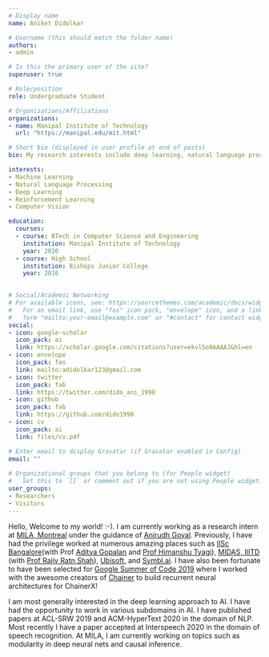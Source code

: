 ```yaml
---
# Display name
name: Aniket Didolkar

# Username (this should match the folder name)
authors:
- admin

# Is this the primary user of the site?
superuser: true

# Role/position
role: Undergraduate Student

# Organizations/Affiliations
organizations:
- name: Manipal Institute of Technology
  url: "https://manipal.edu/mit.html"

# Short bio (displayed in user profile at end of posts)
bio: My research interests include deep learning, natural language processing and reinforcement learning.

interests:
- Machine Learning
- Natural Language Processing
- Deep Learning
- Reinforcement Learning
- Computer Vision

education:
  courses:
  - course: BTech in Computer Science and Engineering
    institution: Manipal Institute of Technology
    year: 2020
  - course: High School
    institution: Bishops Junior College
    year: 2016
  

# Social/Academic Networking
# For available icons, see: https://sourcethemes.com/academic/docs/widgets/#icons
#   For an email link, use "fas" icon pack, "envelope" icon, and a link in the
#   form "mailto:your-email@example.com" or "#contact" for contact widget.
social:
- icon: google-scholar
  icon_pack: ai
  link: https://scholar.google.com/citations?user=ekvl5o0AAAAJ&hl=en
- icon: envelope
  icon_pack: fas
  link: mailto:adidolkar123@gmail.com
- icon: twitter
  icon_pack: fab
  link: https://twitter.com/dido_ani_1998
- icon: github
  icon_pack: fab
  link: https://github.com/dido1998  
- icon: cv
  icon_pack: ai
  link: files/cv.pdf

# Enter email to display Gravatar (if Gravatar enabled in Config)
email: ""
  
# Organizational groups that you belong to (for People widget)
#   Set this to `[]` or comment out if you are not using People widget.  
user_groups:
- Researchers
- Visitors
---
```


Hello, Welcome to my world! :-). I am currently working as a research intern at <a href="https://mila.quebec" target="_blank">MILA, Montreal</a> under the guidance of <a href="https://anirudh9119.github.io/" target="_blank">Anirudh Goyal</a>. Previously, I have had the privilege worked at numerous amazing places such as <a href="https://iisc.ac.in" target ="_blank">IISc Bangalore</a>(with Prof <a href="https://ece.iisc.ac.in/~aditya/" target="_blank">Aditya Gopalan</a> and <a href="https://ece.iisc.ac.in/~htyagi/" target="_bank">Prof Himanshu Tyagi</a>),  <a href="http://midas.iiitd.edu.in/" target="_blank">MIDAS, IIITD</a> (with <a href="https://www.iiitd.edu.in/~rajivratn/" target="_blank">Prof Rajiv Ratn Shah</a>), <a href="https://www.ubisoft.com/en-us/" target="_blank">Ubisoft</a>, and <a href="https://symbl.ai/" target="_blank">Symbl.ai</a>. I have also been fortunate to have been selected for <a href = "https://summerofcode.withgoogle.com/" target="_blank">Google Summer of Code 2019</a> where I worked with the awesome creators of <a href = "https://chainer.org/" target = "_blank">Chainer</a> to build recurrent neural architectures for ChainerX!

I am most generally interested in the deep learning approach to AI. I have had the opportunity to work in various subdomains in AI. I have published papers at ACL-SRW 2019 and ACM-HyperText 2020 in the domain of NLP. Most recently I have a paper accepted at Interspeech 2020 in the domain of speech recognition. At MILA, I am currently working on topics such as modularity in deep neural nets and causal inference.


